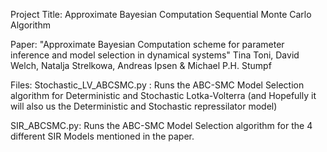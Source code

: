 Project Title: Approximate Bayesian Computation Sequential Monte Carlo Algorithm

Paper: "Approximate Bayesian Computation scheme for parameter inference and model selection in dynamical systems" 
        Tina Toni, David Welch, Natalja Strelkowa, Andreas Ipsen & Michael P.H. Stumpf

Files:
Stochastic_LV_ABCSMC.py : Runs the ABC-SMC Model Selection algorithm for Deterministic and Stochastic Lotka-Volterra 
                          (and Hopefully it will also us the Deterministic and Stochastic repressilator model)


SIR_ABCSMC.py: Runs the ABC-SMC Model Selection algorithm for the 4 different SIR Models mentioned in the paper.












